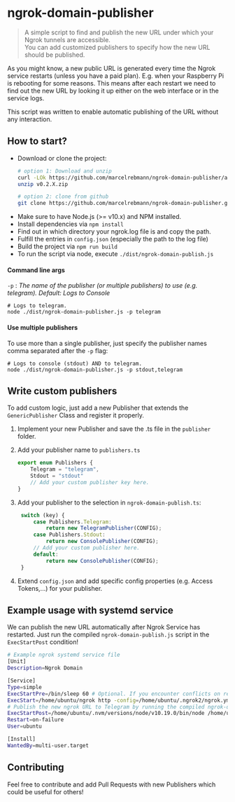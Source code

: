 # ngrok-domain-publisher

>A simple script to find and publish the new URL under which your Ngrok tunnels are accessible.<br>
>You can add customized publishers to specify how the new URL should be published.

As you might know, a new public URL is generated every time the Ngrok service restarts (unless you have a paid plan).
E.g. when your Raspberry Pi is rebooting for some reasons.
This means after each restart we need to find out the new URL by looking it up either on the web interface or in the service logs.

This script was written to enable automatic publishing of the URL without any interaction. 

## How to start?
* Download or clone the project:
  ```bash
  # option 1: Download and unzip
  curl -LOk https://github.com/marcelrebmann/ngrok-domain-publisher/archive/v0.2.X.zip
  unzip v0.2.X.zip
  ```
  ```bash
  # option 2: clone from github
  git clone https://github.com/marcelrebmann/ngrok-domain-publisher.git
  ```
* Make sure to have Node.js (>= v10.x) and NPM installed.
* Install dependencies via `npm install`
* Find out in which directory your ngrok.log file is and copy the path.
* Fulfill the entries in `config.json` (especially the path to the log file)
* Build the project via `npm run build`
* To run the script via node, execute `./dist/ngrok-domain-publish.js`

#### Command line args
`-p`  : *The name of the publisher (or multiple publishers) to use (e.g. telegram). Default: Logs to Console*
```
# Logs to telegram.
node ./dist/ngrok-domain-publisher.js -p telegram
```
#### Use multiple publishers
To use more than a single publisher, just specify the publisher names comma separated after the `-p` flag:
```
# Logs to console (stdout) AND to telegram.
node ./dist/ngrok-domain-publisher.js -p stdout,telegram
```

## Write custom publishers
To add custom logic, just add a new Publisher that extends the `GenericPublisher` Class and register it properly.

1. Implement your new Publisher and save the .ts file in the `publisher` folder.
2. Add your publisher name to `publishers.ts`
   ```typescript
   export enum Publishers {
       Telegram = "telegram",
       Stdout = "stdout"
       // Add your custom publisher key here.
   }
   ```
3. Add your publisher to the selection in `ngrok-domain-publish.ts`:
   ``` typescript
    switch (key) {
        case Publishers.Telegram:
            return new TelegramPublisher(CONFIG);
        case Publishers.Stdout:
            return new ConsolePublisher(CONFIG);
        // Add your custom publisher here.
        default:
            return new ConsolePublisher(CONFIG);
    }
    ```

4. Extend `config.json` and add specific config properties (e.g. Access Tokens,...) for your publisher. 

## Example usage with systemd service
We can publish the new URL automatically after Ngrok Service has restarted.
Just run the compiled `ngrok-domain-publish.js` script in the `ExecStartPost` condition!
```bash
# Example ngrok systemd service file
[Unit]
Description=Ngrok Domain

[Service]
Type=simple
ExecStartPre=/bin/sleep 60 # Optional. If you encounter conflicts on restarts
ExecStart=/home/ubuntu/ngrok http -config=/home/ubuntu/.ngrok2/ngrok.yml 3001
# Publish the new ngrok URL to Telegram by running the compiled ngrok-domain-publish.js via node in ExecStartPost
ExecStartPost=/home/ubuntu/.nvm/versions/node/v10.19.0/bin/node /home/ubuntu/ngrok-domain-publisher/dist/ngrok-domain-publish.js -p telegram
Restart=on-failure
User=ubuntu

[Install]
WantedBy=multi-user.target
```

## Contributing
Feel free to contribute and add Pull Requests with new Publishers which could be useful for others!
